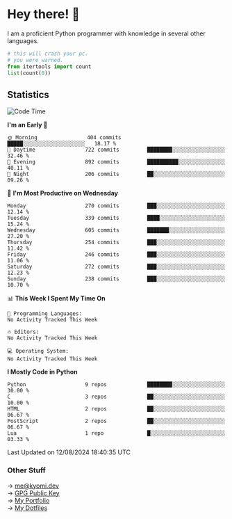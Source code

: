 # Hey there! 👋

I am a proficient Python programmer with knowledge in several other languages.

```py
# this will crash your pc.
# you were warned.
from itertools import count
list(count(0))
```

## Statistics
<!--START_SECTION:waka-->
![Code Time](http://img.shields.io/badge/Code%20Time-1%2C520%20hrs%2033%20mins-blue)

**I'm an Early 🐤** 

```text
🌞 Morning                404 commits         █████░░░░░░░░░░░░░░░░░░░░   18.17 % 
🌆 Daytime                722 commits         ████████░░░░░░░░░░░░░░░░░   32.46 % 
🌃 Evening                892 commits         ██████████░░░░░░░░░░░░░░░   40.11 % 
🌙 Night                  206 commits         ██░░░░░░░░░░░░░░░░░░░░░░░   09.26 % 
```
📅 **I'm Most Productive on Wednesday** 

```text
Monday                   270 commits         ███░░░░░░░░░░░░░░░░░░░░░░   12.14 % 
Tuesday                  339 commits         ████░░░░░░░░░░░░░░░░░░░░░   15.24 % 
Wednesday                605 commits         ███████░░░░░░░░░░░░░░░░░░   27.20 % 
Thursday                 254 commits         ███░░░░░░░░░░░░░░░░░░░░░░   11.42 % 
Friday                   246 commits         ███░░░░░░░░░░░░░░░░░░░░░░   11.06 % 
Saturday                 272 commits         ███░░░░░░░░░░░░░░░░░░░░░░   12.23 % 
Sunday                   238 commits         ███░░░░░░░░░░░░░░░░░░░░░░   10.70 % 
```


📊 **This Week I Spent My Time On** 

```text
💬 Programming Languages: 
No Activity Tracked This Week

🔥 Editors: 
No Activity Tracked This Week

💻 Operating System: 
No Activity Tracked This Week
```

**I Mostly Code in Python** 

```text
Python                   9 repos             ████████░░░░░░░░░░░░░░░░░   30.00 % 
C                        3 repos             ██░░░░░░░░░░░░░░░░░░░░░░░   10.00 % 
HTML                     2 repos             ██░░░░░░░░░░░░░░░░░░░░░░░   06.67 % 
PostScript               2 repos             ██░░░░░░░░░░░░░░░░░░░░░░░   06.67 % 
Lua                      1 repo              █░░░░░░░░░░░░░░░░░░░░░░░░   03.33 % 
```




 Last Updated on 12/08/2024 18:40:35 UTC
<!--END_SECTION:waka-->

### Other Stuff

→ [me@kyomi.dev](mailto:me@kyomi.dev)\
→ [GPG Public Key](https://github.com/bitterteriyaki.gpg)\
→ [My Portfolio](https://kyomi.dev)\
→ [My Dotfiles](https://github.com/bitterteriyaki/dotfiles)
